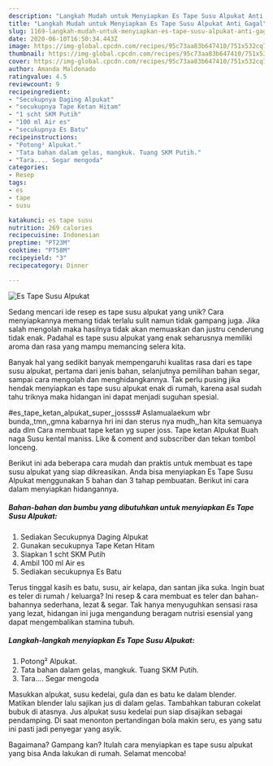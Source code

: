 ```yaml
---
description: "Langkah Mudah untuk Menyiapkan Es Tape Susu Alpukat Anti Gagal"
title: "Langkah Mudah untuk Menyiapkan Es Tape Susu Alpukat Anti Gagal"
slug: 1169-langkah-mudah-untuk-menyiapkan-es-tape-susu-alpukat-anti-gagal
date: 2020-06-10T16:50:34.443Z
image: https://img-global.cpcdn.com/recipes/95c73aa83b647410/751x532cq70/es-tape-susu-alpukat-foto-resep-utama.jpg
thumbnail: https://img-global.cpcdn.com/recipes/95c73aa83b647410/751x532cq70/es-tape-susu-alpukat-foto-resep-utama.jpg
cover: https://img-global.cpcdn.com/recipes/95c73aa83b647410/751x532cq70/es-tape-susu-alpukat-foto-resep-utama.jpg
author: Amanda Maldonado
ratingvalue: 4.5
reviewcount: 9
recipeingredient:
- "Secukupnya Daging Alpukat"
- "secukupnya Tape Ketan Hitam"
- "1 scht SKM Putih"
- "100 ml Air es"
- "secukupnya Es Batu"
recipeinstructions:
- "Potong² Alpukat."
- "Tata bahan dalam gelas, mangkuk. Tuang SKM Putih."
- "Tara.... Segar mengoda"
categories:
- Resep
tags:
- es
- tape
- susu

katakunci: es tape susu 
nutrition: 269 calories
recipecuisine: Indonesian
preptime: "PT23M"
cooktime: "PT58M"
recipeyield: "3"
recipecategory: Dinner

---
```



![Es Tape Susu Alpukat](https://img-global.cpcdn.com/recipes/95c73aa83b647410/751x532cq70/es-tape-susu-alpukat-foto-resep-utama.jpg)

Sedang mencari ide resep es tape susu alpukat yang unik? Cara menyiapkannya memang tidak terlalu sulit namun tidak gampang juga. Jika salah mengolah maka hasilnya tidak akan memuaskan dan justru cenderung tidak enak. Padahal es tape susu alpukat yang enak seharusnya memiliki aroma dan rasa yang mampu memancing selera kita.

Banyak hal yang sedikit banyak mempengaruhi kualitas rasa dari es tape susu alpukat, pertama dari jenis bahan, selanjutnya pemilihan bahan segar, sampai cara mengolah dan menghidangkannya. Tak perlu pusing jika hendak menyiapkan es tape susu alpukat enak di rumah, karena asal sudah tahu triknya maka hidangan ini dapat menjadi suguhan spesial.

#es_tape_ketan_alpukat_super_jossss# Aslamualaekum wbr bunda,,tmn,,gmna kabarnya hri ini dan sterus nya mudh,,han kita semuanya ada dlm Cara membuat tape ketan yg super joss. Tape ketan Alpukat Buah naga Susu kental maniss. Like &amp; coment and subscriber dan tekan tombol lonceng.


Berikut ini ada beberapa cara mudah dan praktis untuk membuat es tape susu alpukat yang siap dikreasikan. Anda bisa menyiapkan Es Tape Susu Alpukat menggunakan 5 bahan dan 3 tahap pembuatan. Berikut ini cara dalam menyiapkan hidangannya.

<!--inarticleads1-->

##### Bahan-bahan dan bumbu yang dibutuhkan untuk menyiapkan Es Tape Susu Alpukat:

1. Sediakan Secukupnya Daging Alpukat
1. Gunakan secukupnya Tape Ketan Hitam
1. Siapkan 1 scht SKM Putih
1. Ambil 100 ml Air es
1. Sediakan secukupnya Es Batu


Terus tinggal kasih es batu, susu, air kelapa, dan santan jika suka. Ingin buat es teler di rumah / keluarga? Ini resep &amp; cara membuat es teler dan bahan-bahannya sederhana, lezat &amp; segar. Tak hanya menyuguhkan sensasi rasa yang lezat, hidangan ini juga mengandung beragam nutrisi esensial yang dapat mengembalikan stamina tubuh. 

<!--inarticleads2-->

##### Langkah-langkah menyiapkan Es Tape Susu Alpukat:

1. Potong² Alpukat.
1. Tata bahan dalam gelas, mangkuk. Tuang SKM Putih.
1. Tara.... Segar mengoda


Masukkan alpukat, susu kedelai, gula dan es batu ke dalam blender. Matikan blender lalu sajikan jus di dalam gelas. Tambahkan taburan cokelat bubuk di atasnya. Jus alpukat susu kedelai pun siap disajikan sebagai pendamping. Di saat menonton pertandingan bola makin seru, es yang satu ini pasti jadi penyegar yang asyik. 

Bagaimana? Gampang kan? Itulah cara menyiapkan es tape susu alpukat yang bisa Anda lakukan di rumah. Selamat mencoba!
